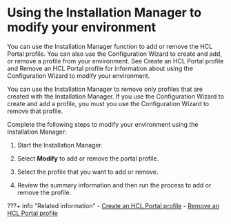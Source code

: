 # Using the Installation Manager to modify your environment

You can use the Installation Manager function to add or remove the HCL Portal profile. You can also use the Configuration Wizard to create and add, or remove a profile from your environment. See Create an HCL Portal profile and Remove an HCL Portal profile for information about using the Configuration Wizard to modify your environment.

You can use the Installation Manager to remove only profiles that are created with the Installation Manager. If you use the Configuration Wizard to create and add a profile, you must you use the Configuration Wizard to remove that profile.

Complete the following steps to modify your environment using the Installation Manager:

1.  Start the Installation Manager.

2.  Select **Modify** to add or remove the portal profile.

3.  Select the profile that you want to add or remove.

4.  Review the summary information and then run the process to add or remove the profile.



???+ info "Related information"
    -   [Create an HCL Portal profile](../../../deploy_dx/manage/profile/cw_create_profile.md)
    -   [Remove an HCL Portal profile](../../../deploy_dx/manage/profile/cw_remove_profile.md)

